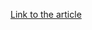 [Link to the article](https://media.defense.gov/2021/Jul/01/2002753896/-1/-1/0/CSA_GRU_GLOBAL_BRUTE_FORCE_CAMPAIGN_UOO158036-21.PDF)

